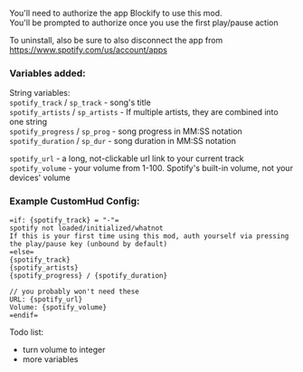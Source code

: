 
You'll need to authorize the app Blockify to use this mod.   
You'll be prompted to authorize once you use the first play/pause action

To uninstall, also be sure to also disconnect the app from https://www.spotify.com/us/account/apps


### Variables added:

String variables:  
`spotify_track` / `sp_track` - song's title  
`spotify_artists` / `sp_artists` - If multiple artists, they are combined into one string  
`spotify_progress` / `sp_prog` - song progress in MM:SS notation  
`spotify_duration` / `sp_dur`  - song duration in MM:SS notation  

`spotify_url` - a long, not-clickable url link to your current track  
`spotify_volume` - your volume from 1-100. Spotify's built-in volume, not your devices' volume

### Example CustomHud Config:
```
=if: {spotify_track} = "-"=
spotify not loaded/initialized/whatnot
If this is your first time using this mod, auth yourself via pressing the play/pause key (unbound by default)
=else=
{spotify_track}
{spotify_artists}
{spotify_progress} / {spotify_duration}

// you probably won't need these
URL: {spotify_url}
Volume: {spotify_volume}
=endif=
```

Todo list:  
- turn volume to integer
- more variables